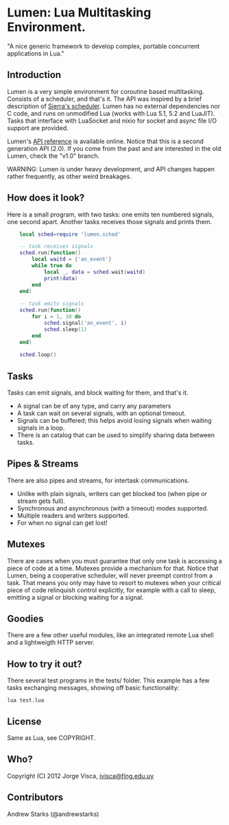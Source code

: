 # Lumen: Lua Multitasking Environment.

"A nice generic framework to develop complex, portable concurrent applications 
in Lua." 

## Introduction

Lumen is a very simple environment for coroutine based multitasking. Consists of a scheduler, and that's it.
The API was inspired by a brief description of [Sierra's scheduler](https://github.com/SierraWireless/luasched/).
Lumen has no external dependencies nor C code, and runs on unmodified Lua (works with Lua 5.1, 5.2 and LuaJIT).
Tasks that interface with LuaSocket and nixio for socket and async file I/O support are provided.

Lumen's [API reference](http://xopxe.github.com/Lumen/) is available online. Notice that this is a second 
generation API (2.0). If you come from the past and are interested in the old Lumen, check the "v1.0" branch.

WARNING: Lumen is under heavy development, and API changes happen rather 
frequently, as other weird breakages.

## How does it look?

Here is a small program, with two tasks: one emits ten numbered signals, 
one second apart. Another tasks receives those signals and prints them.

```lua
    local sched=require 'lumen.sched'

    -- task receives signals
    sched.run(function()
    	local waitd = {'an_event'}
    	while true do
    		local _, data = sched.wait(waitd)
    		print(data)
    	end
    end)
    
    -- task emits signals
    sched.run(function()
    	for i = 1, 10 do
    		sched.signal('an_event', i)
    		sched.sleep(1)
    	end
    end)
        
    sched.loop()
```

## Tasks

Tasks can emit signals, and block waiting for them, and that's it.

- A signal can be of any type, and carry any parameters
- A task can wait on several signals, with an optional timeout.
- Signals can be buffered; this helps avoid losing signals when waiting signals in a loop.
- There is an catalog that can be used to simplify sharing data between tasks.


## Pipes & Streams

There are also pipes and streams, for intertask communications. 

- Unlike with plain signals, writers can get blocked too (when pipe or stream gets full).
- Synchronous and asynchronous (with a timeout) modes supported.
- Multiple readers and writers supported. 
- For when no signal can get lost!


## Mutexes

There are cases when you must guarantee that only one task is accessing a piece 
of code at a time. Mutexes provide a mechanism for that. Notice that Lumen, being a 
cooperative scheduler, will never preempt control from a task. That means you only 
may have to resort to mutexes when your critical piece of code relinquish 
control explicitly, for example with a call to sleep, emitting a signal or blocking 
waiting for a signal.


## Goodies

There are a few other useful modules, like an integrated remote Lua shell and a lightweigth 
HTTP server. 


## How to try it out?

There several test programs in the tests/ folder. This example has a 
few tasks exchanging messages, showing off basic functionality:

    lua test.lua


## License

Same as Lua, see COPYRIGHT.


## Who?

Copyright (C) 2012 Jorge Visca, jvisca@fing.edu.uy


## Contributors

Andrew Starks (@andrewstarks)

